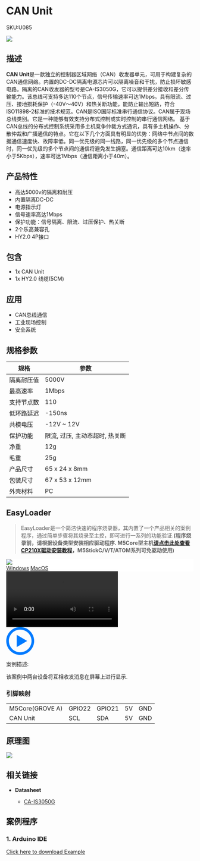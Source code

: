 # CAN Unit

<el-tag effect="plain">SKU:U085</el-tag>

<div class="product_pic"><img src="assets/img/product_pics/unit/can/can.webp"></div>

## 描述

**CAN Unit**是一款独立的控制器区域网络（CAN）收发器单元，可用于构建复杂的CAN通信网络。内置的DC-DC隔离电源芯片可以隔离噪音和干扰，防止损坏敏感电路。隔离的CAN收发器的型号是CA-IS3050G，它可以提供差分接收和差分传输能力。该总线可支持多达110个节点，信号传输速率可达1Mbps。具有限流、过压、接地损耗保护（-40V～40V）和热关断功能，能防止输出短路，符合ISO11898-2标准的技术规范。CAN是ISO国际标准串行通信协议。CAN属于现场总线类别。它是一种能够有效支持分布式控制或实时控制的串行通信网络。
基于CAN总线的分布式控制系统采用多主机竞争仲裁方式通讯，具有多主机操作、分散仲裁和广播通信的特点。它在以下几个方面具有明显的优势：网络中节点间的数据通信速度快、故障率低。同一优先级的同一线路，同一优先级的多个节点通信时，同一优先级的多个节点间的通信将避免发生拥塞。通信距离可达10km（速率小于5Kbps），速率可达1Mbps（通信距离小于40m）。

## 产品特性

- 高达5000v的隔离和耐压
- 内置隔离DC-DC
- 电源指示灯
- 信号速率高达1Mbps
- 保护功能：信号隔离、限流、过压保护、热关断
- 2个乐高兼容孔
- HY2.0 4P接口

## 包含

- 1x CAN Unit
- 1x HY2.0 线缆(5CM)

## 应用

- CAN总线通信
- 工业现场控制
- 安全系统

## 规格参数

<table class="table-1">
    <thead>
    <tr>
        <th>规格</th>
        <th>参数</th>
    </tr>
    </thead>
    <tbody>
        <tr>
            <td>隔离耐压值</td>
            <td>5000V</td>
        </tr>
        <tr>
            <td>最高速率</td>
            <td>1Mbps</td>
        </tr>
        <tr>
            <td>支持节点数</td>
            <td>110</td>
        </tr>
        <tr>
            <td>低环路延迟</td>
            <td>-150ns</td>
        </tr>
        <tr>
            <td>共模电压</td>
            <td>-12V ~ 12V</td>
        </tr>
        <tr>
            <td>保护功能</td>
            <td>限流, 过压, 主动态超时, 热关断</td>
        </tr>
        <tr>
            <td>净重</td>
            <td>12g</td>
        </tr>
        <tr>
            <td>毛重</td>
            <td>25g</td>
        </tr>
        <tr>
            <td>产品尺寸</td>
            <td>65 x 24 x 8mm</td>
        </tr>
        <tr>
            <td>包装尺寸</td>
            <td>67 x 53 x 12mm</td>
        </tr>
        <tr>
            <td>外壳材料</td>
            <td>PC</td>
        </tr>
     </tbody>
</table>

## EasyLoader

>EasyLoader是一个简洁快速的程序烧录器，其内置了一个产品相关的案例程序，通过简单步骤将其烧录至主控，即可进行一系列的功能验证.**(程序烧录前，请根据设备类型安装相应驱动程序. M5Core型主机[请点击此处查看CP210X驱动安装教程](zh_CN/arduino/arduino_development?id=安装串口驱动)，M5StickC/V/T/ATOM系列可免驱动使用)**

<div class="easyloader-box">
    <div style="background-color:white;">
        <div><img src="https://m5stack.oss-cn-shenzhen.aliyuncs.com/image/easyloader_intro.webp"></div>
        <div class="easyloader-btn">
            <a href="https://m5stack.oss-cn-shenzhen.aliyuncs.com/EasyLoader/Windows/MODULE/EasyLoader_LoRa868_MODULE.exe">Windows</a>
            <a href="https://m5stack.oss-cn-shenzhen.aliyuncs.com/EasyLoader/MacOS/UNIT/EasyLoader_CAN_SEND%26RECEIVE.zip">MacOS</a>
        </div>
    </div>
    <div>
        <video id="example_video" controls>
            <source src="https://m5stack.oss-cn-shenzhen.aliyuncs.com/video/Product_example_video/Module/LoRa868.mp4" type="video/mp4">
        </video>
        <div class="easyloader-mask">
        <a>
            <svg id="play-btn" t="1583228776634" class="icon" viewBox="0 0 1024 1024" version="1.1" xmlns="http://www.w3.org/2000/svg" p-id="4152" width="75" height="75"><path d="M512 0C229.216 0 0 229.216 0 512s229.216 512 512 512 512-229.216 512-512S794.784 0 512 0z m0 928C282.24 928 96 741.76 96 512S282.24 96 512 96s416 186.24 416 416-186.24 416-416 416zM384 288l384 224-384 224z" p-id="4153" fill="#007aff"></path></svg></a>
            <p>案例描述:</p>
            <p>该案例中两台设备将互相收发消息在屏幕上进行显示.</p>
        </div>
    </div>
</div>

### 引脚映射

<table>
 <tr><td>M5Core(GROVE A)</td><td>GPIO22</td><td>GPIO21</td><td>5V</td><td>GND</td></tr>
 <tr><td>CAN Unit</td><td>SCL</td><td>SDA</td><td>5V</td><td>GND</td></tr>
</table>

## 原理图

<img src="assets/img/product_pics/unit/can/CAN_sch.webp">


## 相关链接

-  **Datasheet** 

   - [CA-IS3050G](https://m5stack.oss-cn-shenzhen.aliyuncs.com/resource/docs/datasheet/unit/CA-IS3050G.pdf)

## 案例程序

### 1. Arduino IDE

[Click here to download Example](https://github.com/m5stack/M5-ProductExampleCodes/tree/master/Unit/CAN)

<script>

   var purchase_link = '';

   anchor_search(purchase_link);
   scrollFunc();

</script>
